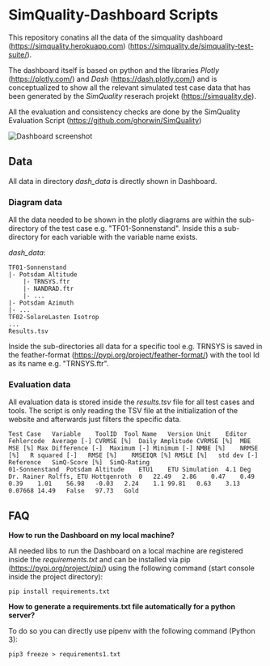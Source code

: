 # SimQuality-Dashboard Scripts

This repository conatins all the data of the simquality dashboard (https://simquality.herokuapp.com) (https://simquality.de/simquality-test-suite/).

The dashboard itself is based on python and the libraries _Plotly_ (https://plotly.com/) and _Dash_ (https://dash.plotly.com/) and is conceptualized to show
all the relevant simulated test case data that has been generated by the _SimQuality_ reserach projekt (https://simquality.de).

All the evaluation and consistency checks are done by the SimQuality Evaluation Script (https://github.com/ghorwin/SimQuality)

![Dashboard screenshot](https://raw.githubusercontent.com/hirseboy/SimQuality-Dashboard/main/img/simquality-dashboard.png)

## Data ## 

All data in directory _dash_data_ is directly shown in Dashboard.

### Diagram data ###

All the data needed to be shown in the plotly diagrams are within the sub-directory of the test case e.g. "TF01-Sonnenstand". Inside this a sub-directory for each variable with the variable name exists. 

_dash_data_:
```
TF01-Sonnenstand
|- Potsdam Altitude
    |- TRNSYS.ftr
    |- NANDRAD.ftr
    |- ...
|- Potsdam Azimuth
|- ...
TF02-SolareLasten Isotrop
...
Results.tsv
```

Inside the sub-directories all data for a specific tool e.g. TRNSYS is saved in the feather-format (https://pypi.org/project/feather-format/) with the tool Id as its name e.g. "TRNSYS.ftr".

### Evaluation data ###

All evaluation data is stored inside the _results.tsv_ file for all test cases and tools. The script is only reading the TSV file at the initialization of the website and afterwards just filters the specific data.

```
Test Case	Variable	ToolID	Tool Name	Version	Unit	Editor	Fehlercode	Average [-]	CVRMSE [%]	Daily Amplitude CVRMSE [%]	MBE	MSE [%]	Max Difference [-]	Maximum [-]	Minimum [-]	NMBE [%]	NRMSE [%]	R squared [-]	RMSE [%]	RMSEIQR [%]	RMSLE [%]	std dev [-]	Reference	SimQ-Score [%]	SimQ-Rating
01-Sonnenstand	Potsdam Altitude	ETU1	ETU Simulation	4.1	Deg	Dr. Rainer Rolffs, ETU Hottgenroth	0	22.49	2.86	0.47	0.49	0.39	1.01	56.98	-0.03	2.24	1.1	99.81	0.63	3.13	0.07668	14.49	False	97.73	Gold
```

## FAQ ##

**How to run the Dashboard on my local machine?**

All needed libs to run the Dashboard on a local machine are registered inside the _requirements.txt_ and can be installed via pip (https://pypi.org/project/pip/) using the following command (start console inside the project directory):

`pip install requirements.txt`

**How to generate a requirements.txt file automatically for a python server?**

To do so you can directly use pipenv with the following command (Python 3):

`pip3 freeze > requirements1.txt`


